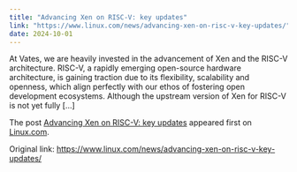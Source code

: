 ```yaml
---
title: "Advancing Xen on RISC-V: key updates"
link: "https://www.linux.com/news/advancing-xen-on-risc-v-key-updates/"
date: 2024-10-01
---
```


<p>At Vates, we are heavily invested in the advancement of Xen and the RISC-V architecture. RISC-V, a rapidly emerging open-source hardware architecture, is gaining traction due to its flexibility, scalability and openness, which align perfectly with our ethos of fostering open development ecosystems. Although the upstream version of Xen for RISC-V is not yet fully [&#8230;]</p>
<p>The post <a rel="nofollow" href="https://www.linux.com/news/advancing-xen-on-risc-v-key-updates/">Advancing Xen on RISC-V: key updates</a> appeared first on <a rel="nofollow" href="https://www.linux.com">Linux.com</a>.</p>


Original link: https://www.linux.com/news/advancing-xen-on-risc-v-key-updates/